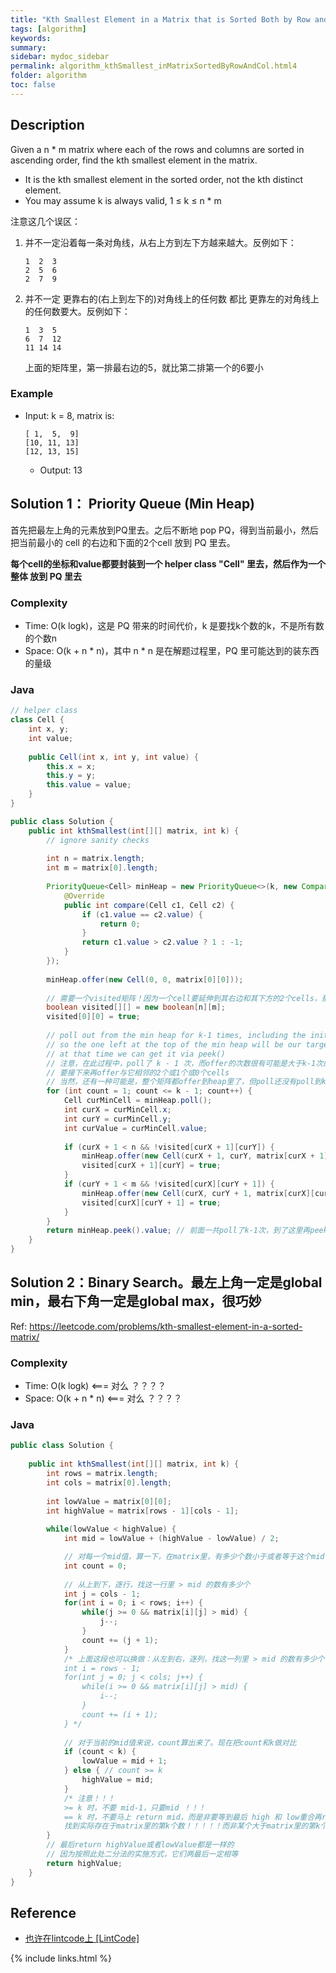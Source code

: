 ```yaml
---
title: "Kth Smallest Element in a Matrix that is Sorted Both by Row and Column"
tags: [algorithm]
keywords:
summary:
sidebar: mydoc_sidebar
permalink: algorithm_kthSmallest_inMatrixSortedByRowAndCol.html4
folder: algorithm
toc: false
---
```


## Description
Given a n * m matrix where each of the rows and columns are sorted in ascending order, 
find the kth smallest element in the matrix.
* It is the kth smallest element in the sorted order, not the kth distinct element.
* You may assume k is always valid, 1 ≤ k ≤ n * m

注意这几个误区：
1. 并不一定沿着每一条对角线，从右上方到左下方越来越大。反例如下：
   ```
   1  2  3
   2  5  6
   2  7  9
   ```
2. 并不一定 更靠右的(右上到左下的)对角线上的任何数 都比 更靠左的对角线上的任何数要大。反例如下：
   ```
   1  3  5
   6  7  12
   11 14 14
   ```
   上面的矩阵里，第一排最右边的5，就比第二排第一个的6要小

### Example
* Input: k = 8, matrix is:
  ```
  [ 1,  5,  9]
  [10, 11, 13]
  [12, 13, 15]
  ```
  * Output: 13

## Solution 1： Priority Queue (Min Heap)
首先把最左上角的元素放到PQ里去。之后不断地 pop PQ，得到当前最小，然后把当前最小的 cell 的右边和下面的2个cell 放到 PQ 里去。

**每个cell的坐标和value都要封装到一个 helper class "Cell" 里去，然后作为一个整体 放到 PQ 里去**

### Complexity
* Time: O(k logk)，这是 PQ 带来的时间代价，k 是要找k个数的k，不是所有数的个数n
* Space: O(k + n * n)，其中 n * n 是在解题过程里，PQ 里可能达到的装东西的量级

### Java
```java
// helper class
class Cell {
    int x, y;
    int value;
  
    public Cell(int x, int y, int value) {
        this.x = x;
        this.y = y;
        this.value = value;
    }
}

public class Solution {
    public int kthSmallest(int[][] matrix, int k) {
        // ignore sanity checks
        
        int n = matrix.length;
        int m = matrix[0].length;
    
        PriorityQueue<Cell> minHeap = new PriorityQueue<>(k, new Comparator<Cell>() {
            @Override
            public int compare(Cell c1, Cell c2) {
                if (c1.value == c2.value) {
                    return 0;
                }
                return c1.value > c2.value ? 1 : -1;
            }
        });
      
        minHeap.offer(new Cell(0, 0, matrix[0][0]));
    
        // 需要一个visited矩阵！因为一个cell要延伸到其右边和其下方的2个cells，那么不同的cell可能就会延伸到同一个cell
        boolean visited[][] = new boolean[n][m];
        visited[0][0] = true;
    
        // poll out from the min heap for k-1 times, including the initial cell at [0][0],
        // so the one left at the top of the min heap will be our target: the kth smallest element,
        // at that time we can get it via peek()
        // 注意，在此过程中，poll了 k - 1 次，而offer的次数很有可能是大于k-1次的！！！因为poll一个cell可能就
        // 要接下来再offer与它相邻的2个或1个或0个cells
        // 当然，还有一种可能是，整个矩阵都offer到heap里了，但poll还没有poll到k-1次，这个情况，下面的代码也是包含了的
        for (int count = 1; count <= k - 1; count++) {
            Cell curMinCell = minHeap.poll();
            int curX = curMinCell.x;
            int curY = curMinCell.y;
            int curValue = curMinCell.value;
      
            if (curX + 1 < n && !visited[curX + 1][curY]) {
                minHeap.offer(new Cell(curX + 1, curY, matrix[curX + 1][curY]));
                visited[curX + 1][curY] = true;
            }
            if (curY + 1 < m && !visited[curX][curY + 1]) {
                minHeap.offer(new Cell(curX, curY + 1, matrix[curX][curY + 1]));
                visited[curX][curY + 1] = true;
            }
        }
        return minHeap.peek().value; // 前面一共poll了k-1次，到了这里再peek就是peek到第k个数了
    }  
}
```

## Solution 2：Binary Search。最左上角一定是global min，最右下角一定是global max，很巧妙
Ref: https://leetcode.com/problems/kth-smallest-element-in-a-sorted-matrix/

### Complexity
* Time: O(k logk) <=== 对么 ？？？？
* Space: O(k + n * n) <=== 对么 ？？？？

### Java
```java
public class Solution {
   
    public int kthSmallest(int[][] matrix, int k) {
        int rows = matrix.length;
        int cols = matrix[0].length;
       
        int lowValue = matrix[0][0];
        int highValue = matrix[rows - 1][cols - 1];
        
        while(lowValue < highValue) {
            int mid = lowValue + (highValue - lowValue) / 2;

            // 对每一个mid值，算一下，在matrix里，有多少个数小于或者等于这个mid值
            int count = 0; 
           
            // 从上到下，逐行，找这一行里 > mid 的数有多少个
            int j = cols - 1;
            for(int i = 0; i < rows; i++) {
                while(j >= 0 && matrix[i][j] > mid) {
                    j--;
                }
                count += (j + 1);
            }
            /* 上面这段也可以换做：从左到右，逐列，找这一列里 > mid 的数有多少个
            int i = rows - 1;
            for(int j = 0; j < cols; j++) {
                while(i >= 0 && matrix[i][j] > mid) {
                    i--;
                }
                count += (i + 1);
            } */
            
            // 对于当前的mid值来说，count算出来了。现在把count和k做对比
            if (count < k) {
                lowValue = mid + 1;
            } else { // count >= k
                highValue = mid;
            }
            /* 注意！！！
            >= k 时，不要 mid-1，只要mid ！！！
            == k 时，不要马上 return mid，而是非要等到最后 high 和 low重合再return！！！这样的目的是
            找到实际存在于matrix里的第k个数！！！！！而非某个大于matrix里的第k个数而小于matrix里的第k+1个数 的数！！！ */
        }
        // 最后return highValue或者lowValue都是一样的
        // 因为按照此处二分法的实施方式，它们两最后一定相等
        return highValue;
    }
}
```

## Reference
* [也许在lintcode上 [LintCode]](网址放在这里)

{% include links.html %}
